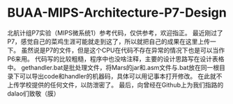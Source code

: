 # BUAA-MIPS-Architecture-P7-Design
北航计组P7实验（MIPS微系统1）参考代码，仅供参考，欢迎指正。
最近刚过了P7，感觉自己的菜鸡生涯可能就走到这了，所以就把自己的成果在这里上传一下。
虽然说是P7的文件，但是这个CPU在代码不存在异常的情况下也是可以当作P6来用。
代码写的比较粗糙，程序中也没啥注释，主要的设计思路写在设计表格中。
gethandler.bat是批处理文件，将Mars的jar和.asm文件与.bat放在同一根目录下可以导出code和handler的机器码，具体可以用记事本打开修改。
在此就不上传学校提供的任何文件，以防泄密了。
最后，向曾经在Github上为我们指路的dalao们致敬（膜）
